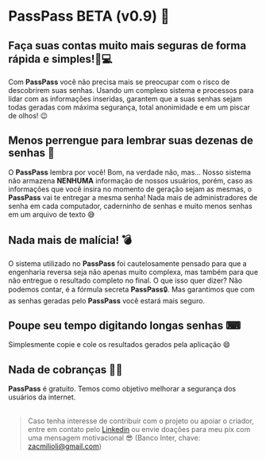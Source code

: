 # PassPass BETA (v0.9) 🔐
<h2>Faça suas contas muito mais seguras de forma rápida e simples!📱💻</h2>
Com <strong>PassPass</strong> você não precisa mais se preocupar com o risco de descobrirem suas senhas. Usando um complexo sistema e processos para lidar com as informações inseridas, garantem que a suas senhas sejam todas geradas com máxima segurança, total anonimidade e em um piscar de olhos! 😉
<br>
<h2>Menos perrengue para lembrar suas dezenas de senhas 🤯
</h2>
O <strong>PassPass</strong> lembra por você! Bom, na verdade não, mas...
Nosso sistema não armazena <strong>NENHUMA</strong> informação de nossos usuários, porém, caso as informações que você insira no momento de geração sejam as mesmas, o <strong>PassPass</strong> vai te entregar a mesma senha! Nada mais de administradores de senha em cada computador, caderninho de senhas e muito menos senhas em um arquivo de texto 😅
<br>
<h2>Nada mais de malícia! 💣</h2>
O sistema utilizado no <strong>PassPass</strong> foi cautelosamente pensado para que a engenharia reversa seja não apenas muito complexa, mas também para que não entregue o resultado completo no final. O que isso quer dizer? Não podemos contar, é a fórmula secreta <strong>PassPass</strong>🔒. Mas garantimos que com as senhas geradas pelo <strong>PassPass</strong> você estará mais seguro.
<br>
<h2>Poupe seu tempo digitando longas senhas ⌨</h2>
Simplesmente copie e cole os resultados gerados pela aplicação 😄
<br>
<h2>Nada de cobranças 💸💸</h2>
<strong>PassPass</strong> é gratuito. Temos como objetivo melhorar a segurança dos usuários da internet.
<br><br>

>Caso tenha interesse de contribuir com o projeto ou apoiar o criador, entre em contato pelo [Linkedin](https://www.linkedin.com/in/zac-milioli/) ou envie doações para meu pix com uma mensagem motivacional 😎 (Banco Inter, chave: zacmilioli@gmail.com)
